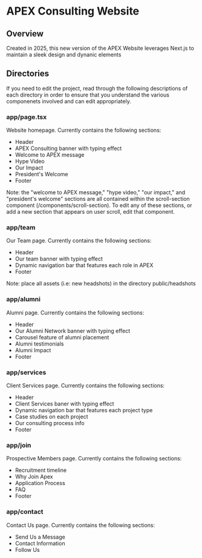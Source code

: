 # APEX Consulting Website
## Overview

Created in 2025, this new version of the APEX Website leverages Next.js to maintain a sleek design and dynanic elements

## Directories

If you need to edit the project, read through the following descriptions of each directory in order to ensure that you understand the various componenets involved and can edit appropriately.  

### app/page.tsx

Website homepage. Currently contains the following sections: 
- Header
- APEX Consulting banner with typing effect
- Welcome to APEX message
- Hype Video
- Our Impact
- President's Welcome
- Footer

Note: the "welcome to APEX message," "hype video," "our impact," and "president's welcome" sections are all contained within the scroll-section component (/components/scroll-section). To edit any of these sections, or add a new section that appears on user scroll, edit that component. 

### app/team
Our Team page. Currently contains the following sections:
- Header
- Our team banner with typing effect
- Dynamic navigation bar that features each role in APEX
- Footer

Note: place all assets (i.e: new headshots) in the directory public/headshots

### app/alumni
Alumni page. Currently contains the following sections:
- Header
- Our Alumni Network banner with typing effect
- Carousel feature of alumni placement
- Alumni testimonials
- Alumni Impact
- Footer

### app/services
Client Services page. Currently contains the following sections:
- Header
- Client Services baner with typing effect
- Dynamic navigation bar that features each project type
- Case studies on each project
- Our consulting process info
- Footer

### app/join
Prospective Members page. Currently contains the following sections:
- Recruitment timeline
- Why Join Apex
- Application Process
- FAQ 
- Footer

### app/contact
Contact Us page. Currently contains the following sections: 
- Send Us a Message
- Contact Information
- Follow Us


